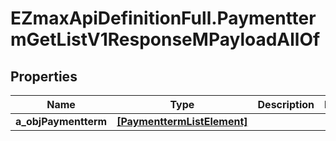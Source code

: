 # EZmaxApiDefinitionFull.PaymenttermGetListV1ResponseMPayloadAllOf

## Properties

Name | Type | Description | Notes
------------ | ------------- | ------------- | -------------
**a_objPaymentterm** | [**[PaymenttermListElement]**](PaymenttermListElement.md) |  | 


